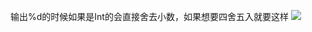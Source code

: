 输出%d的时候如果是Int的会直接舍去小数，如果想要四舍五入就要这样
![](https://tuceng-1312762148.cos.ap-nanjing.myqcloud.com/Obsidian/%E5%9B%9B%E8%88%8D%E4%BA%94%E5%85%A5.png)
